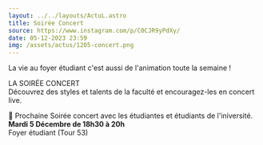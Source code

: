 ```yaml
---
layout: ../../layouts/ActuL.astro
title: Soirée Concert
source: https://www.instagram.com/p/C0CJR9yPdXy/
date: 05-12-2023 23:59
img: /assets/actus/1205-concert.png
---
```


La vie au foyer étudiant c'est aussi de l'animation toute la semaine !

LA SOIRÉE CONCERT  
Découvrez des styles et talents de la faculté et encouragez-les en concert live.

🎸 Prochaine Soirée concert avec les étudiantes et étudiants de l'iniversité.  
__Mardi 5 Décembre de 18h30 à 20h__  
Foyer étudiant (Tour 53)
